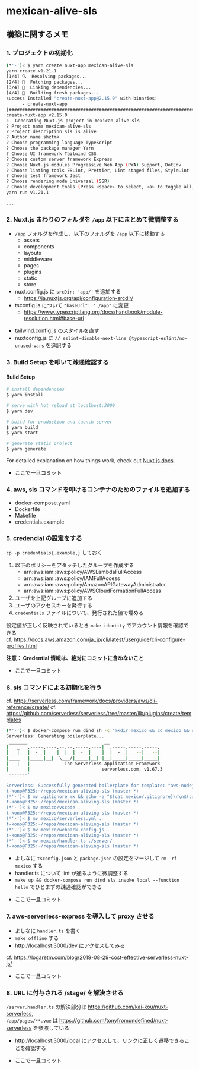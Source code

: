 # mexican-alive-sls

## 構築に関するメモ
### 1. プロジェクトの初期化

```bash
(*'-')< $ yarn create nuxt-app mexican-alive-sls
yarn create v1.21.1
[1/4] 🔍  Resolving packages...
[2/4] 🚚  Fetching packages...
[3/4] 🔗  Linking dependencies...
[4/4] 🔨  Building fresh packages...
success Installed "create-nuxt-app@2.15.0" with binaries:
      - create-nuxt-app
[###########################################################################################################################################] 339/339
create-nuxt-app v2.15.0
✨  Generating Nuxt.js project in mexican-alive-sls
? Project name mexican-alive-sls
? Project description sls is alive
? Author name shztmk
? Choose programming language TypeScript
? Choose the package manager Yarn
? Choose UI framework Tailwind CSS
? Choose custom server framework Express
? Choose Nuxt.js modules Progressive Web App (PWA) Support, DotEnv
? Choose linting tools ESLint, Prettier, Lint staged files, StyleLint
? Choose test framework Jest
? Choose rendering mode Universal (SSR)
? Choose development tools (Press <space> to select, <a> to toggle all, <i> to invert selection)
yarn run v1.21.1

...
```

### 2. Nuxt.js まわりのフォルダを `/app` 以下にまとめて微調整する
- `/app` フォルダを作成し、以下のフォルダを `/app` 以下に移動する
    - assets
    - components
    - layouts
    - middleware
    - pages
    - plugins
    - static
    - store
- nuxt.config.js に `srcDir: 'app/'` を追加する
  - https://ja.nuxtjs.org/api/configuration-srcdir/
- tsconfig.js について `"baseUrl": "./app"` に変更
  - https://www.typescriptlang.org/docs/handbook/module-resolution.html#base-url
* tailwind.config.js のスタイルを直す
* nuxtconfig.js に `// eslint-disable-next-line @typescript-eslint/no-unused-vars` を追記する


### 3. Build Setup を叩いて疎通確認する

#### Build Setup

```bash
# install dependencies
$ yarn install

# serve with hot reload at localhost:3000
$ yarn dev

# build for production and launch server
$ yarn build
$ yarn start

# generate static project
$ yarn generate
```

For detailed explanation on how things work, check out [Nuxt.js docs](https://nuxtjs.org).

* ここで一旦コミット

### 4. aws, sls コマンドを叩けるコンテナのためのファイルを追加する
- docker-compose.yaml
- Dockerfile
- Makefile
- credentials.example

### 5. credencial の設定をする

`cp -p credentials{.example,}` しておく

1. 以下のポリシーをアタッチしたグループを作成する
   - arn:aws:iam::aws:policy/AWSLambdaFullAccess
   - arn:aws:iam::aws:policy/IAMFullAccess
   - arn:aws:iam::aws:policy/AmazonAPIGatewayAdministrator
   - arn:aws:iam::aws:policy/AWSCloudFormationFullAccess
2. ユーザを上記グループに追加する
3. ユーザのアクセスキーを発行する
4. `credentials` ファイルについて、発行された値で埋める

設定値が正しく反映されているとき `make identity` でアカウント情報を確認できる  
cf. https://docs.aws.amazon.com/ja_jp/cli/latest/userguide/cli-configure-profiles.html

**注意： Credential 情報は、絶対にコミットに含めないこと**

* ここで一旦コミット

### 6. sls コマンドによる初期化を行う
cf. https://serverless.com/framework/docs/providers/aws/cli-reference/create/
cf. https://github.com/serverless/serverless/tree/master/lib/plugins/create/templates

```bash
(*'-')< $ docker-compose run dind sh -c "mkdir mexico && cd mexico && sls create --name mexico --template aws-nodejs-typescript"
Serverless: Generating boilerplate...
 _______                             __
|   _   .-----.----.--.--.-----.----|  .-----.-----.-----.
|   |___|  -__|   _|  |  |  -__|   _|  |  -__|__ --|__ --|
|____   |_____|__|  \___/|_____|__| |__|_____|_____|_____|
|   |   |             The Serverless Application Framework
|       |                           serverless.com, v1.67.3
 -------'

Serverless: Successfully generated boilerplate for template: "aws-nodejs-typescript"
t-kono@P325:~/repos/mexican-aliving-sls (master *)
(*'-')< $ mv .gitignore mx && echo -e "$(cat mexico/.gitignore)\n\n$(cat mx)" > .gitignore && rm -f mx
t-kono@P325:~/repos/mexican-aliving-sls (master *)
(*'-')< $ mv mexico/vscode .
t-kono@P325:~/repos/mexican-aliving-sls (master *)
(*'-')< $ mv mexico/serverless.yml .
t-kono@P325:~/repos/mexican-aliving-sls (master *)
(*'-')< $ mv mexico/webpack.config.js .
t-kono@P325:~/repos/mexican-aliving-sls (master *)
(*'-')< $ mv mexico/handler.ts ./server/
t-kono@P325:~/repos/mexican-aliving-sls (master *)
```

- よしなに `tsconfig.json` と `package.json` の設定をマージして `rm -rf mexico` する
- handler.ts について lint が通るように微調整する
- `make up && docker-compose run dind sls invoke local --function hello` でひとまずの疎通確認ができる

* ここで一旦コミット

### 7. aws-serverless-express を導入して proxy させる
- よしなに `handler.ts` を書く
- `make offline` する
- http://localhost:3000/dev にアクセスしてみる

cf. https://logaretm.com/blog/2019-08-29-cost-effective-serverless-nuxt-js/

* ここで一旦コミット

### 8. URL に付与される /stage/ を解決させる
`/server.handler.ts` の解決部分は https://github.com/kai-kou/nuxt-serverless,  
`/app/pages/**.vue` は https://github.com/tonyfromundefined/nuxt-serverless を参照している

- http://localhost:3000/local にアクセスして、リンクに正しく遷移できることを確認する

* ここで一旦コミット

